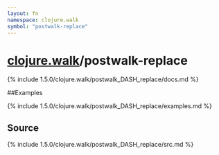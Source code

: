 ```yaml
---
layout: fn
namespace: clojure.walk
symbol: "postwalk-replace"
---
```


# [clojure.walk](../)/postwalk-replace

{% include 1.5.0/clojure.walk/postwalk_DASH_replace/docs.md %}

##Examples

{% include 1.5.0/clojure.walk/postwalk_DASH_replace/examples.md %}
## Source
{% include 1.5.0/clojure.walk/postwalk_DASH_replace/src.md %}

